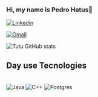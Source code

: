 ### Hi, my name is Pedro Hatus🌊
[![Linkedin](https://img.shields.io/badge/LinkedIn-0077B5?style=for-the-badge&logo=linkedin&logoColor=white)](https://www.linkedin.com/in/pedro-hatus-b04b7b1a0/)

[![Gmail](https://img.shields.io/badge/Gmail-D14836?style=for-the-badge&logo=gmail&logoColor=white)](phb.briano@gmail.com)

![Tutu GitHub stats](https://github-readme-stats.vercel.app/api?username=Hratus&show_icons=true&theme=radical)

## Day use Tecnologies

<div style="display: inline_block"><br/>
  <img alt="Java" align="center" scr="https://img.shields.io/badge/Java-ED8B00?style=for-the-badge&logo=openjdk&logoColor=white" />
  <img alt="C++" align="center" scr="https://img.shields.io/badge/C%2B%2B-00599C?style=for-the-badge&logo=c%2B%2B&logoColor=white" />
  <img alt="Postgres" align="center" scr="https://img.shields.io/badge/PostgreSQL-316192?style=for-the-badge&logo=postgresql&logoColor=white" />
  
</div>
